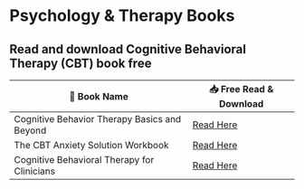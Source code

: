 # Psychology & Therapy Books

## Read and download Cognitive Behavioral Therapy (CBT) book free
📖 Book Name | 📥 Free Read & Download
--- | ---
Cognitive Behavior Therapy Basics and Beyond | [Read Here](https://lit2talks.com/read_book.php?bookpath=2296)
The CBT Anxiety Solution Workbook | [Read Here](https://lit2talks.com/read_book.php?bookpath=2300)
Cognitive Behavioral Therapy for Clinicians | [Read Here](https://lit2talks.com/read_book.php?bookpath=2352)
